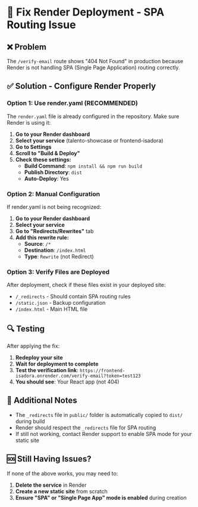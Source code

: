 # 🚀 Fix Render Deployment - SPA Routing Issue

## ❌ Problem
The `/verify-email` route shows "404 Not Found" in production because Render is not handling SPA (Single Page Application) routing correctly.

## ✅ Solution - Configure Render Properly

### Option 1: Use render.yaml (RECOMMENDED)

The `render.yaml` file is already configured in the repository. Make sure Render is using it:

1. **Go to your Render dashboard**
2. **Select your service** (talento-showcase or frontend-isadora)
3. **Go to Settings**
4. **Scroll to "Build & Deploy"**
5. **Check these settings:**
   - **Build Command**: `npm install && npm run build`
   - **Publish Directory**: `dist`
   - **Auto-Deploy**: Yes

### Option 2: Manual Configuration

If render.yaml is not being recognized:

1. **Go to your Render dashboard**
2. **Select your service**
3. **Go to "Redirects/Rewrites"** tab
4. **Add this rewrite rule:**
   - **Source**: `/*`
   - **Destination**: `/index.html`
   - **Type**: `Rewrite` (not Redirect)

### Option 3: Verify Files are Deployed

After deployment, check if these files exist in your deployed site:

- `/_redirects` - Should contain SPA routing rules
- `/static.json` - Backup configuration
- `/index.html` - Main HTML file

## 🔍 Testing

After applying the fix:

1. **Redeploy your site**
2. **Wait for deployment to complete**
3. **Test the verification link**: `https://frontend-isadora.onrender.com/verify-email?token=test123`
4. **You should see**: Your React app (not 404)

## 📝 Additional Notes

- The `_redirects` file in `public/` folder is automatically copied to `dist/` during build
- Render should respect the `_redirects` file for SPA routing
- If still not working, contact Render support to enable SPA mode for your static site

## 🆘 Still Having Issues?

If none of the above works, you may need to:
1. **Delete the service** in Render
2. **Create a new static site** from scratch
3. **Ensure "SPA" or "Single Page App" mode is enabled** during creation

